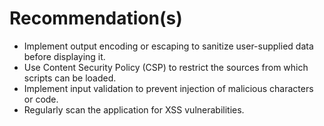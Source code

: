 # Recommendation(s)

- Implement output encoding or escaping to sanitize user-supplied data before displaying it.
- Use Content Security Policy (CSP) to restrict the sources from which scripts can be loaded.
- Implement input validation to prevent injection of malicious characters or code.
- Regularly scan the application for XSS vulnerabilities.
